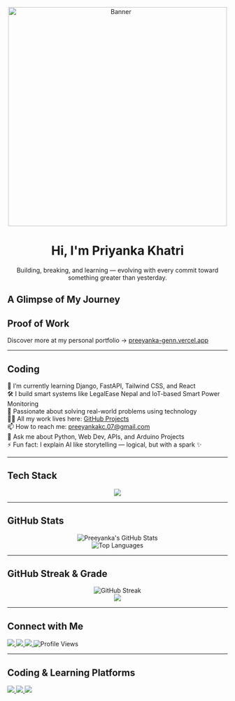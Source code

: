<p align="center">
  <img width="500" src="https://github.com/user-attachments/assets/f2067c28-523a-4277-b965-332ca7c874cb" alt="Banner" />
</p>

<h1 align="center">Hi, I'm <strong>Priyanka Khatri</strong></h1>

<p align="center">
Building, breaking, and learning — evolving with every commit toward something greater than yesterday.
</p>


## A Glimpse of My Journey
## Proof of Work  
Discover more at my personal portfolio → [preeyanka-genn.vercel.app](https://preeyanka-genn.vercel.app/)


---

## Coding  
🌱 I’m currently learning Django, FastAPI, Tailwind CSS, and React  
🛠️ I build smart systems like LegalEase Nepal and IoT-based Smart Power Monitoring  
🧠 Passionate about solving real-world problems using technology  
👩‍💻 All my work lives here: [GitHub Projects](https://github.com/preeyankakc037?tab=repositories)  
📫 How to reach me: preeyankakc.07@gmail.com  
💬 Ask me about Python, Web Dev, APIs, and Arduino Projects  
⚡ Fun fact: I explain AI like storytelling — logical, but with a spark ✨  

---

## Tech Stack

<p align="center">
  <img src="https://skillicons.dev/icons?i=python,django,fastapi,html,css,tailwind,javascript,react,git,github,vscode,arduino&theme=light" />
</p>

---

## GitHub Stats

<p align="center">
  <img src="https://github-readme-stats.vercel.app/api?username=preeyankakc037&show_icons=true&theme=tokyonight" alt="Preeyanka's GitHub Stats" />
  <br/>
  <img src="https://github-readme-stats.vercel.app/api/top-langs/?username=preeyankakc037&layout=compact&theme=tokyonight" alt="Top Languages"/>
</p>

---

## GitHub Streak & Grade

<p align="center">
  <img src="https://streak-stats.demolab.com/?user=preeyankakc037&theme=tokyonight&border=DD2727&stroke=00ffee" alt="GitHub Streak" />
  <br/>
  <img src="https://github-profile-summary-cards.vercel.app/api/cards/profile-details?username=preeyankakc037&theme=tokyonight" />
</p>

---

## Connect with Me

<p align="left">
  <a href="https://linkedin.com/in/priyanka-khatri07" target="_blank">
    <img src="https://img.shields.io/badge/LinkedIn-blue?style=flat&logo=linkedin" />
  </a>
  <a href="https://x.com/preeyanka07" target="_blank">
    <img src="https://img.shields.io/badge/Twitter-black?style=flat&logo=twitter" />
  </a>
  <a href="https://github.com/preeyankakc037" target="_blank">
    <img src="https://img.shields.io/badge/GitHub-black?style=flat&logo=github" />
  </a>
  <img src="https://komarev.com/ghpvc/?username=preeyankakc037&label=Profile%20Views&color=blue&style=flat" alt="Profile Views" />
</p>

---

## Coding & Learning Platforms  

<p align="left">
  <a href="https://leetcode.com/u/ray037/" target="_blank">
    <img src="https://img.shields.io/badge/LeetCode-FFA116?style=flat&logo=leetcode&logoColor=black" />
  </a>
  <a href="https://www.geeksforgeeks.org/user/preeyanrbbf/" target="_blank">
    <img src="https://img.shields.io/badge/GeeksforGeeks-2F8D46?style=flat&logo=geeksforgeeks&logoColor=white" />
  </a>
  <a href="https://www.datacamp.com/portfolio/preeyankakc07" target="_blank">
    <img src="https://img.shields.io/badge/DataCamp-03EF62?style=flat&logo=datacamp&logoColor=black" />
  </a>
</p>  
